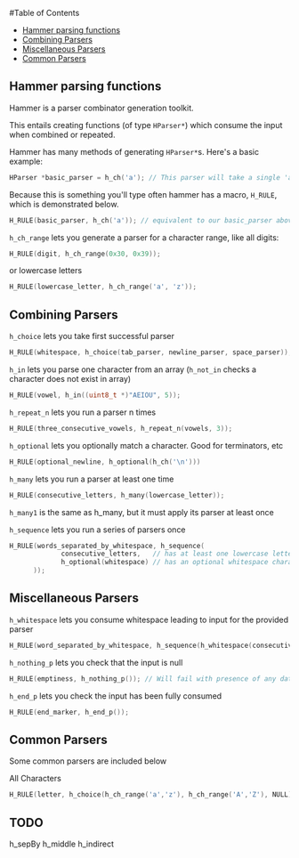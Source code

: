 #Table of Contents

  * [Hammer parsing functions](#hammer-parsing-functions)
  * [Combining Parsers](#combining-parsers)
  * [Miscellaneous Parsers](#miscellaneous-parsers)
  * [Common Parsers](#common-parsers)

## Hammer parsing functions

Hammer is a parser combinator generation toolkit.

This entails creating functions (of type `HParser*`) which consume the input when combined or repeated.

Hammer has many methods of generating `HParser*`s. Here's a basic example:

```cpp
HParser *basic_parser = h_ch('a'); // This parser will take a single 'a' character.
```

Because this is something you'll type often hammer has a macro, `H_RULE`, which is demonstrated below.

```cpp
H_RULE(basic_parser, h_ch('a')); // equivalent to our basic_parser above
```

`h_ch_range` lets you generate a parser for a character range, like all digits:
```cpp
H_RULE(digit, h_ch_range(0x30, 0x39));
```
or lowercase letters
```cpp
H_RULE(lowercase_letter, h_ch_range('a', 'z'));
```


## Combining Parsers
`h_choice` lets you take first successful parser
```cpp
H_RULE(whitespace, h_choice(tab_parser, newline_parser, space_parser));
```

`h_in` lets you parse one character from an array (`h_not_in` checks a character does not exist in array)
```cpp
H_RULE(vowel, h_in((uint8_t *)"AEIOU", 5));
```

`h_repeat_n` lets you run a parser n times
```cpp
H_RULE(three_consecutive_vowels, h_repeat_n(vowels, 3));
```

`h_optional` lets you optionally match a character. Good for terminators, etc
```cpp
H_RULE(optional_newline, h_optional(h_ch('\n')))
```

`h_many` lets you run a parser at least one time
```cpp
H_RULE(consecutive_letters, h_many(lowercase_letter));
```
`h_many1` is the same as h_many, but it must apply its parser at least once

`h_sequence` lets you run a series of parsers once
```cpp
H_RULE(words_separated_by_whitespace, h_sequence(
             consecutive_letters,   // has at least one lowercase letter
             h_optional(whitespace) // has an optional whitespace character
      ));
```

## Miscellaneous Parsers

`h_whitespace` lets you consume whitespace leading to input for the provided parser
```cpp
H_RULE(word_separated_by_whitespace, h_sequence(h_whitespace(consecutive_letters)));
```

`h_nothing_p` lets you check that the input is null
```cpp
H_RULE(emptiness, h_nothing_p()); // Will fail with presence of any data
```

`h_end_p` lets you check the input has been fully consumed
```cpp
H_RULE(end_marker, h_end_p());
```


## Common Parsers
Some common parsers are included below

All Characters
```cpp
H_RULE(letter, h_choice(h_ch_range('a','z'), h_ch_range('A','Z'), NULL));
```


## TODO
h_sepBy
h_middle
h_indirect


